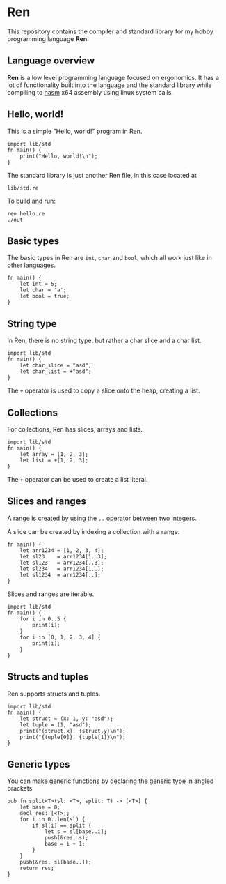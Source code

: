 
# Ren

This repository contains the compiler and standard library for my hobby programming language **Ren**. 

## Language overview

**Ren** is a low level programming language focused on ergonomics. It has a lot of functionality built into the language and the standard library while compiling to [nasm](https://www.nasm.us/) x64 assembly using linux system calls.

## Hello, world!

This is a simple "Hello, world!" program in Ren.
```
import lib/std
fn main() {
    print("Hello, world!\n");
}
```
The standard library is just another Ren file, in this case located at 
```
lib/std.re
```
To build and run:
```
ren hello.re
./out
```

## Basic types

The basic types in Ren are `int`, `char` and `bool`, which all work just like in other languages.

```
fn main() {
	let int = 5;
	let char = 'a';
	let bool = true;
}
```

## String type

In Ren, there is no string type, but rather a char slice and a char list.

```
import lib/std
fn main() {
	let char_slice = "asd";
	let char_list = +"asd";
}
```

The `+` operator is used to copy a slice onto the heap, creating a list.

## Collections

For collections, Ren has slices, arrays and lists.

```
import lib/std
fn main() {
	let array = [1, 2, 3];
	let list = +[1, 2, 3];
}
```
The `+` operator can be used to create a list literal.

## Slices and ranges

A range is created by using the `..` operator between two integers.

A slice can be created by indexing a collection with a range.

```
fn main() {
	let arr1234 = [1, 2, 3, 4];
	let sl23    = arr1234[1..3];
	let sl123   = arr1234[..3];
	let sl234   = arr1234[1..];
	let sl1234  = arr1234[..];
}
```

Slices and ranges are iterable.

```
import lib/std
fn main() {
	for i in 0..5 {
		print(i);
	}
	for i in [0, 1, 2, 3, 4] {
		print(i);
	}
}
```

## Structs and tuples

Ren supports structs and tuples.
```
import lib/std
fn main() {
    let struct = (x: 1, y: "asd");
    let tuple = (1, "asd");
    print("{struct.x}, {struct.y}\n"); 
    print("{tuple[0]}, {tuple[1]}\n");
}
```

## Generic types

You can make generic functions by declaring the generic type in angled brackets.
```
pub fn split<T>(sl: <T>, split: T) -> [<T>] {
	let base = 0;
	decl res: [<T>];
	for i in 0..len(sl) {
		if sl[i] == split {
			let s = sl[base..i];
			push(&res, s);
			base = i + 1;
		}
	}
	push(&res, sl[base..]);
	return res;
}
```

